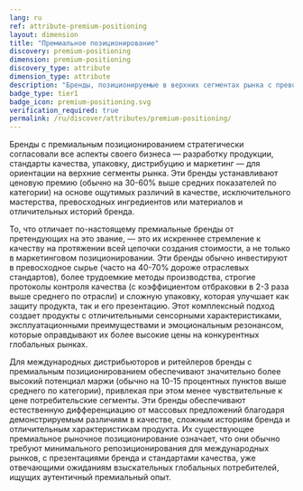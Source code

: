 ```yaml
---
lang: ru
ref: attribute-premium-positioning
layout: dimension
title: "Премиальное позиционирование"
discovery: premium-positioning
dimension: premium-positioning
discovery_type: attribute
dimension_type: attribute
description: "Бренды, позиционируемые в верхних сегментах рынка с превосходным качеством, отличительными атрибутами и ценами выше средних по категории."
badge_type: tier1
badge_icon: premium-positioning.svg
verification_required: true
permalink: /ru/discover/attributes/premium-positioning/
---
```


Бренды с премиальным позиционированием стратегически согласовали все аспекты своего бизнеса — разработку продукции, стандарты качества, упаковку, дистрибуцию и маркетинг — для ориентации на верхние сегменты рынка. Эти бренды устанавливают ценовую премию (обычно на 30-60% выше средних показателей по категории) на основе ощутимых различий в качестве, исключительного мастерства, превосходных ингредиентов или материалов и отличительных историй бренда.

То, что отличает по-настоящему премиальные бренды от претендующих на это звание, — это их искреннее стремление к качеству на протяжении всей цепочки создания стоимости, а не только в маркетинговом позиционировании. Эти бренды обычно инвестируют в превосходное сырье (часто на 40-70% дороже отраслевых стандартов), более трудоемкие методы производства, строгие протоколы контроля качества (с коэффициентом отбраковки в 2-3 раза выше среднего по отрасли) и сложную упаковку, которая улучшает как защиту продукта, так и его презентацию. Этот комплексный подход создает продукты с отличительными сенсорными характеристиками, эксплуатационными преимуществами и эмоциональным резонансом, которые оправдывают их более высокие цены на конкурентных глобальных рынках.

Для международных дистрибьюторов и ритейлеров бренды с премиальным позиционированием обеспечивают значительно более высокий потенциал маржи (обычно на 10-15 процентных пунктов выше среднего по категории), привлекая при этом менее чувствительные к цене потребительские сегменты. Эти бренды обеспечивают естественную дифференциацию от массовых предложений благодаря демонстрируемым различиям в качестве, сложным историям бренда и отличительным характеристикам продукта. Их существующее премиальное рыночное позиционирование означает, что они обычно требуют минимального репозиционирования для международных рынков, с презентациями бренда и стандартами качества, уже отвечающими ожиданиям взыскательных глобальных потребителей, ищущих аутентичный премиальный опыт.

